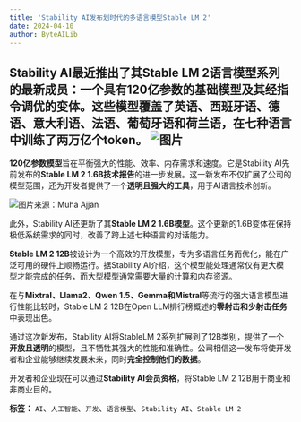 ```yaml
---
title: 'Stability AI发布划时代的多语言模型Stable LM 2'
date: 2024-04-10
author: ByteAILib
---
```



Stability AI最近推出了其**Stable LM 2语言模型系列**的最新成员：一个具有**120亿参数**的基础模型及其经指令调优的变体。这些模型覆盖了**英语、西班牙语、德语、意大利语、法语、葡萄牙语和荷兰语**，在七种语言中训练了**两万亿个token**。
![图片](https://www.artificialintelligence-news.com/wp-content/uploads/sites/9/2024/04/stability-ai-stable-lm-2-language-model-artificial-intelligence-development.jpeg)
---


**120亿参数模型**旨在平衡强大的性能、效率、内存需求和速度。它是Stability AI先前发布的**Stable LM 2 1.6B技术报告**的进一步发展。这一新发布不仅扩展了公司的模型范围，还为开发者提供了一个**透明且强大的工具**，用于AI语言技术创新。

![图片来源：Muha Ajjan](https://www.artificialintelligence-news.com/wp-content/uploads/sites/9/2024/04/stable-lm-2-leaderboard-2048x596.png)

此外，Stability AI还更新了其**Stable LM 2 1.6B模型**。这个更新的1.6B变体在保持极低系统需求的同时，改善了跨上述七种语言的对话能力。

**Stable LM 2 12B**被设计为一个高效的开放模型，专为多语言任务而优化，能在广泛可用的硬件上顺畅运行。据Stability AI介绍，这个模型能处理通常仅有更大模型才能完成的任务，而大型模型通常需要大量的计算和内存资源。

在与**Mixtral、Llama2、Qwen 1.5、Gemma和Mistral**等流行的强大语言模型进行性能比较时，Stable LM 2 12B在Open LLM排行榜概述的**零射击和少射击任务**中表现出色。

通过这次新发布，Stability AI将StableLM 2系列扩展到了12B类别，提供了一个**开放且透明**的模型，且不牺牲其强大的性能和准确性。公司相信这一发布将使开发者和企业能够继续发展未来，同时**完全控制他们的数据**。

开发者和企业现在可以通过**Stability AI会员资格**，将Stable LM 2 12B用于商业和非商业目的。



**标签：** `AI`、`人工智能`、`开发`、`语言模型`、`Stability AI`、`Stable LM 2`
